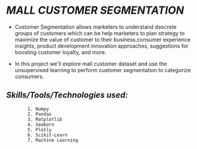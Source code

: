 # *MALL CUSTOMER SEGMENTATION*

* Customer Segmentation allows marketers to understand descrete groups of customers which can be help marketers to plan strategy to maximize the value of customer to their business,consumer experience insights, product development innovation approaches, suggestions for boosting customer loyalty, and more.

* In this project we'll explore  mall customer dataset and use the unsupervised learning to perform customer segmentation to categorize consumers.

## *Skills/Tools/Technologies used:*
            1. Numpy
            2. Pandas
            3. Matplotlib
            4. Seaborn
            5. Plotly
            6. Scikit-Learn
            7. Machine Learning

